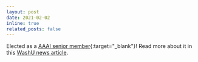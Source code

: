```yaml
---
layout: post
date: 2021-02-02
inline: true
related_posts: false
---
```


Elected as a [AAAI senior member](https://aaai.org/about-aaai/aaai-awards/aaai-senior-member-status/){:target="_blank"}!
Read more about it in this [WashU news article](https://engineering.wustl.edu/news/2021/Yeoh-named-senior-member-of-Association-for-Advancement-of-Artificial-Intelligence.html).